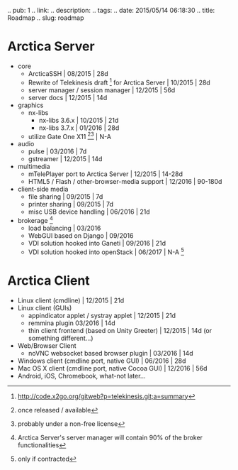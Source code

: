 .. pub: 1
.. link: 
.. description: 
.. tags: 
.. date: 2015/05/14 06:18:30
.. title: Roadmap
.. slug: roadmap

# Arctica Server
* core
    * ArcticaSSH | 08/2015 | 28d
    * Rewrite of Telekinesis draft [^1] for Arctica Server | 10/2015 | 28d
    * server manager / session manager | 12/2015 | 56d
    * server docs | 12/2015 | 14d
* graphics
    * nx-libs
        * nx-libs 3.6.x | 10/2015 | 21d
        * nx-libs 3.7.x | 01/2016 | 28d
    * utilize Gate One X11 [^2][^3] | N-A
* audio
    * pulse | 03/2016 | 7d
    * gstreamer | 12/2015 | 14d
* multimedia
    * mTelePlayer port to Arctica Server | 12/2015 | 14-28d
    * HTML5 / Flash / other-browser-media support | 12/2016 | 90-180d
* client-side media
    * file sharing | 09/2015 | 7d
    * printer sharing | 09/2015 | 7d
    * misc USB device handling | 06/2016 | 21d
* brokerage [^4]
    * load balancing | 03/2016
    * WebGUI based on Django | 09/2016
    * VDI solution hooked into Ganeti | 09/2016 | 21d
    * VDI solution hooked into openStack | 06/2017 | N-A [^5] 
# Arctica Client
* Linux client (cmdline) | 12/2015 | 21d
* Linux client (GUIs)
    * appindicator applet / systray applet | 12/2015 | 21d
    * remmina plugin 03/2016 | 14d
    * thin client frontend (based on Unity Greeter)  | 12/2015 | 14d
                         (or something different...)
* Web/Browser Client
    * noVNC websocket based browser plugin | 03/2016 | 14d
* Windows client (cmdline port, native GUI) | 06/2016 | 28d
* Mac OS X client (cmdline port, native Cocoa GUI) | 12/2016 | 56d
* Android, iOS, Chromebook, what-not later...
[^1]: http://code.x2go.org/gitweb?p=telekinesis.git;a=summary
[^2]: once released / available
[^3]: probably under a non-free license
[^4]: Arctica Server's server manager will contain 90% of the broker functionalities
[^5]: only if contracted

